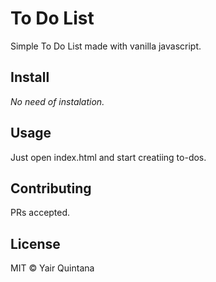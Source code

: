 # To Do List

Simple To Do List made with vanilla javascript.

## Install

_No need of instalation._

## Usage

Just open index.html and start creatiing to-dos.

## Contributing

PRs accepted.

## License

MIT © Yair Quintana